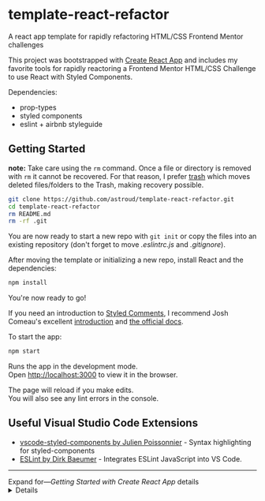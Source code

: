 # template-react-refactor

A react app template for rapidly refactoring HTML/CSS Frontend Mentor challenges

This project was bootstrapped with [Create React App](https://github.com/facebook/create-react-app) and includes my favorite tools for rapidly reactoring a Frontend Mentor HTML/CSS Challenge to use React with Styled Components.

Dependencies:

- prop-types
- styled components
- eslint + airbnb styleguide

## Getting Started

**note:** Take care using the `rm` command. Once a file or directory is removed with `rm` it cannot be recovered. For that reason, I prefer [trash](https://github.com/sindresorhus/trash) which moves deleted files/folders to the Trash, making recovery possible.

```bash
git clone https://github.com/astroud/template-react-refactor.git
cd template-react-refactor
rm README.md
rm -rf .git
```

You are now ready to start a new repo with `git init` or copy the files into an existing repository (don't forget to move _.eslintrc.js_ and _.gitignore_).

After moving the template or initializing a new repo, install React and the dependencies:

```bash
npm install
```

You're now ready to go!

If you need an introduction to [Styled Comments](http://styled-components.com), I recommend Josh Comeau's excellent [introduction](https://www.joshwcomeau.com/css/styled-components/) and [the official docs](https://styled-components.com/docs).

To start the app:

```bash
npm start
```

Runs the app in the development mode.\
Open [http://localhost:3000](http://localhost:3000) to view it in the browser.

The page will reload if you make edits.\
You will also see any lint errors in the console.

## Useful Visual Studio Code Extensions

- [vscode-styled-components by Julien Poissonnier](https://marketplace.visualstudio.com/items?itemName=jpoissonnier.vscode-styled-components) - Syntax highlighting for styled-components
- [ESLint by Dirk Baeumer](https://marketplace.visualstudio.com/items?itemName=dbaeumer.vscode-eslint) - Integrates ESLint JavaScript into VS Code.

<hr />

<summary>Expand for—<em>Getting Started with Create React App</em> details
</summary>
<details>

## Getting Started with Create React App

This project was bootstrapped with [Create React App](https://github.com/facebook/create-react-app).

## Available Scripts

In the project directory, you can run:

### `yarn start`

Runs the app in the development mode.\
Open [http://localhost:3000](http://localhost:3000) to view it in the browser.

The page will reload if you make edits.\
You will also see any lint errors in the console.

### `yarn test`

Launches the test runner in the interactive watch mode.\
See the section about [running tests](https://facebook.github.io/create-react-app/docs/running-tests) for more information.

### `yarn build`

Builds the app for production to the `build` folder.\
It correctly bundles React in production mode and optimizes the build for the best performance.

The build is minified and the filenames include the hashes.\
Your app is ready to be deployed!

See the section about [deployment](https://facebook.github.io/create-react-app/docs/deployment) for more information.

### `yarn eject`

**Note: this is a one-way operation. Once you `eject`, you can’t go back!**

If you aren’t satisfied with the build tool and configuration choices, you can `eject` at any time. This command will remove the single build dependency from your project.

Instead, it will copy all the configuration files and the transitive dependencies (webpack, Babel, ESLint, etc) right into your project so you have full control over them. All of the commands except `eject` will still work, but they will point to the copied scripts so you can tweak them. At this point you’re on your own.

You don’t have to ever use `eject`. The curated feature set is suitable for small and middle deployments, and you shouldn’t feel obligated to use this feature. However we understand that this tool wouldn’t be useful if you couldn’t customize it when you are ready for it.

## Learn More

You can learn more in the [Create React App documentation](https://facebook.github.io/create-react-app/docs/getting-started).

To learn React, check out the [React documentation](https://reactjs.org/).

### Code Splitting

This section has moved here: [https://facebook.github.io/create-react-app/docs/code-splitting](https://facebook.github.io/create-react-app/docs/code-splitting)

### Analyzing the Bundle Size

This section has moved here: [https://facebook.github.io/create-react-app/docs/analyzing-the-bundle-size](https://facebook.github.io/create-react-app/docs/analyzing-the-bundle-size)

### Making a Progressive Web App

This section has moved here: [https://facebook.github.io/create-react-app/docs/making-a-progressive-web-app](https://facebook.github.io/create-react-app/docs/making-a-progressive-web-app)

### Advanced Configuration

This section has moved here: [https://facebook.github.io/create-react-app/docs/advanced-configuration](https://facebook.github.io/create-react-app/docs/advanced-configuration)

### Deployment

This section has moved here: [https://facebook.github.io/create-react-app/docs/deployment](https://facebook.github.io/create-react-app/docs/deployment)

### `yarn build` fails to minify

This section has moved here: [https://facebook.github.io/create-react-app/docs/troubleshooting#npm-run-build-fails-to-minify](https://facebook.github.io/create-react-app/docs/troubleshooting#npm-run-build-fails-to-minify)

</details>
